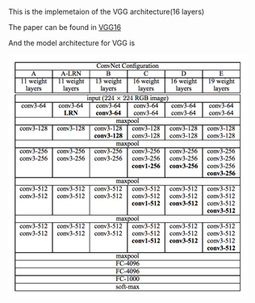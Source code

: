 This is the implemetaion of the VGG architecture(16 layers)<br/>

The paper can be found in [VGG16]('https://arxiv.org/pdf/1409.1556.pdf') <br/>

And the model architecture for VGG is 

![](imgs/vggnet_table1.png)
